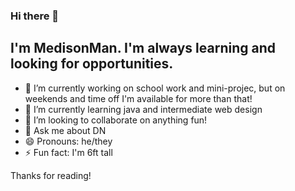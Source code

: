### Hi there 👋
## I'm MedisonMan. I'm always learning and looking for opportunities.

<!--
**MedisonMan/MedisonMan** is a ✨ _special_ ✨ repository because its `README.md` (this file) appears on your GitHub profile.

Here are some ideas to get you started:
-->

- 🔭 I’m currently working on school work and mini-projec, but on weekends and time off I'm available for more than that!
- 🌱 I’m currently learning java and intermediate web design
- 👯 I’m looking to collaborate on anything fun! <!-- - 🤔 I’m looking for help with ... -->
- 💬 Ask me about DN <!-- - 📫 How to reach me: ... -->
- 😄 Pronouns: he/they
- ⚡ Fun fact: I'm 6ft tall

Thanks for reading!
